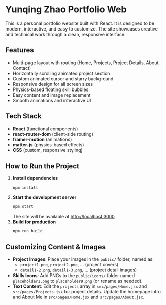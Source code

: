 # Yunqing Zhao Portfolio Web

This is a personal portfolio website built with React. It is designed to be modern, interactive, and easy to customize. The site showcases creative and technical work through a clean, responsive interface.

## Features
- Multi-page layout with routing (Home, Projects, Project Details, About, Contact)
- Horizontally scrolling animated project section
- Custom animated cursor and starry background
- Responsive design for all screen sizes
- Physics-based floating skill bubbles
- Easy content and image replacement
- Smooth animations and interactive UI

## Tech Stack
- **React** (functional components)
- **react-router-dom** (client-side routing)
- **framer-motion** (animations)
- **matter-js** (physics-based effects)
- **CSS** (custom, responsive styling)

## How to Run the Project

1. **Install dependencies**
   ```bash
   npm install
   ```
2. **Start the development server**
   ```bash
   npm start
   ```
   The site will be available at [http://localhost:3000](http://localhost:3000)
3. **Build for production**
   ```bash
   npm run build
   ```

## Customizing Content & Images

- **Project Images**: Place your images in the `public/` folder, named as:
  - `project1.png`, `project2.png`, ... (project covers)
  - `detail1-2.png`, `detail1-3.png`, ... (project detail images)
- **Skills Icons**: Add PNGs to the `public/icons/` folder named `placeholder1.png` to `placeholder9.png` (or rename as needed).
- **Text Content**: Edit the `projects` array in `src/pages/Home.jsx` and `src/pages/Projects.jsx` for project details. Update the homepage intro and About Me in `src/pages/Home.jsx` and `src/pages/About.jsx`.
